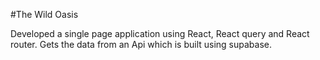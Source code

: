 #The Wild Oasis

Developed a single page application using React, React query and React router. Gets the data from an Api which is built using supabase.
